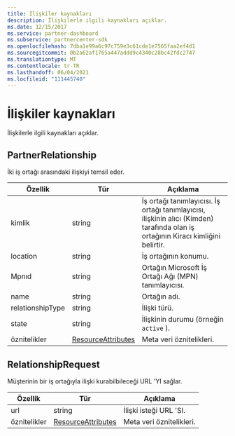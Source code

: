 ```yaml
---
title: İlişkiler kaynakları
description: İlişkilerle ilgili kaynakları açıklar.
ms.date: 12/15/2017
ms.service: partner-dashboard
ms.subservice: partnercenter-sdk
ms.openlocfilehash: 7dba1e99a6c97c759e3c61cde1e7565faa2ef4d1
ms.sourcegitcommit: 0b2a62af1765a447addd9c4340c28bc42fdc2747
ms.translationtype: MT
ms.contentlocale: tr-TR
ms.lasthandoff: 06/04/2021
ms.locfileid: "111445740"
---
```

# <a name="relationships-resources"></a>İlişkiler kaynakları

İlişkilerle ilgili kaynakları açıklar.

## <a name="partnerrelationship"></a>PartnerRelationship

İki iş ortağı arasındaki ilişkiyi temsil eder.

| Özellik         | Tür                                                           | Açıklama                                                                                                                                    |
|------------------|----------------------------------------------------------------|------------------------------------------------------------------------------------------------------------------------------------------------|
| kimlik               | string                                                         | İş ortağı tanımlayıcısı. İş ortağı tanımlayıcısı, ilişkinin alıcı (Kimden) tarafında olan iş ortağının Kiracı kimliğini belirtir. |
| location         | string                                                         | İş ortağının konumu.                                                                                                                   |
| Mpnıd            | string                                                         | Ortağın Microsoft İş Ortağı Ağı (MPN) tanımlayıcısı.                                                                                 |
| name             | string                                                         | Ortağın adı.                                                                                                                       |
| relationshipType | string                                                         | İlişki türü.                                                                                                                      |
| state            | string                                                         | İlişkinin durumu (örneğin `active` ).                                                                                                 |
| öznitelikler       | [ResourceAttributes](utility-resources.md#resourceattributes) | Meta veri öznitelikleri.                                                                                                                       |

## <a name="relationshiprequest"></a>RelationshipRequest

Müşterinin bir iş ortağıyla ilişki kurabilbileceği URL 'YI sağlar.

| Özellik   | Tür                                                           | Açıklama                   |
|------------|----------------------------------------------------------------|-------------------------------|
| url        | string                                                         | İlişki isteği URL 'SI. |
| öznitelikler | [ResourceAttributes](utility-resources.md#resourceattributes) | Meta veri öznitelikleri.      |
